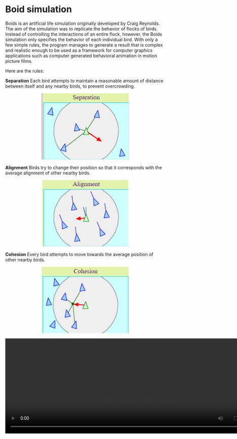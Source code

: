 # Boid simulation

Boids is an artificial life simulation originally developed by Craig Reynolds. The aim of the simulation was to replicate the behavior of flocks of birds. Instead of controlling the interactions of an entire flock, however, the Boids simulation only specifies the behavior of each individual bird. With only a few simple rules, the program manages to generate a result that is complex and realistic enough to be used as a framework for computer graphics applications such as computer generated behavioral animation in motion picture films.


Here are the rules:

**Separation**
Each bird attempts to maintain a reasonable amount of distance between itself and any nearby birds, to prevent overcrowding.
<center>
<img src="./docs/separation.png">
 </center>


**Alignment**
Birds try to change their position so that it corresponds with the average alignment of other nearby birds.
<center>
<img src="./docs/alignment.png">
</center>

**Cohesion**
Every bird attempts to move towards the average position of other nearby birds.
<center>
<img src="./docs/cohesion.png">
</center>
<p>


</p>

<center>
<video src="./docs/simulation.mp4" width="800" height="300" controls></video>
</center>
